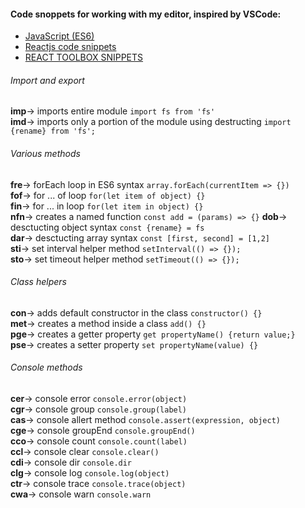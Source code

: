 #### Code snoppets for working with my editor, inspired by VSCode:
 - [JavaScript (ES6)](https://github.com/xabikos/vscode-javascript)
 - [Reactjs code snippets](https://marketplace.visualstudio.com/items?itemName=xabikos.ReactSnippets)
 - [REACT TOOLBOX SNIPPETS](https://marketplace.visualstudio.com/items?itemName=alechp.react-toolbox-snippets)

###### Import and export 
__imp__→	imports entire module ```import fs from 'fs'```    
__imd__→	imports only a portion of the module using destructing ```import {rename} from 'fs';```    


###### Various methods
__fre__→	forEach loop in ES6 syntax ```array.forEach(currentItem => {})```   
__fof__→	for ... of loop ```for(let item of object) {}```    
__fin__→	for ... in loop ```for(let item in object) {}```    
__nfn__→	creates a named function ```const add = (params) => {}```
__dob__→	desctucting object syntax ```const {rename} = fs```                  
__dar__→	desctucting array syntax ```const [first, second] = [1,2]```    
__sti__→	set interval helper method ```setInterval(() => {});```    
__sto__→	set timeout helper method ```setTimeout(() => {});```    


###### Class helpers
__con__→	adds default constructor in the class ```constructor() {}```   
__met__→	creates a method inside a class ```add() {}```    
__pge__→	creates a getter property ```get propertyName() {return value;}```    
__pse__→	creates a setter property ```set propertyName(value) {}```    

###### Console methods
__cer__→	console error ```console.error(object)```    
__cgr__→	console group ```console.group(label)```    
__cas__→	console allert method ```console.assert(expression, object)```    
__cge__→	console groupEnd ```console.groupEnd()```    
__cco__→	console count ```console.count(label)```    
__ccl__→	console clear ```console.clear()```    
__cdi__→	console dir ```console.dir```    
__clg__→	console log ```console.log(object)```    
__ctr__→	console trace ```console.trace(object)```    
__cwa__→	console warn ```console.warn```    
